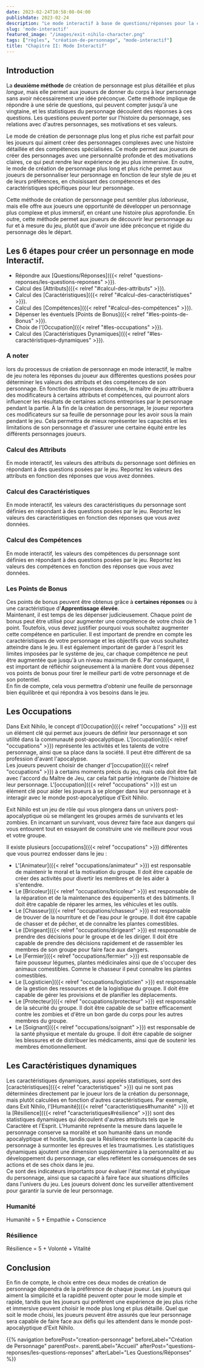 ```yaml
---
date: 2023-02-24T10:58:08-04:00
publishdate: 2023-02-24
description: "Le mode interactif à base de questions/réponses pour la création de personnage pour Exit Nihilo."
slug: 'mode-interactif'
featured_image: "/images/exit-nihilo-character.png"
tags: ["règles", "création-de-personnage", "mode-interactif"]
title: "Chapitre II: Mode Interactif"
---
```

## Introduction
La **deuxième méthode** de création de personnage est plus détaillée et plus *longue*, mais elle permet aux joueurs de donner du corps à leur personnage sans avoir nécessairement une idée préconçue. Cette méthode implique de répondre à une série de questions, qui peuvent compter jusqu'à une vingtaine, et les statistiques du personnage découlent des réponses à ces questions. Les questions peuvent porter sur l'histoire du personnage, ses relations avec d'autres personnages, ses motivations et ses valeurs.  

Le mode de création de personnage plus long et plus riche est parfait pour les joueurs qui aiment créer des personnages complexes avec une histoire détaillée et des compétences spécialisées. Ce mode permet aux joueurs de créer des personnages avec une personnalité profonde et des motivations claires, ce qui peut rendre leur expérience de jeu plus immersive. En outre, le mode de création de personnage plus long et plus riche permet aux joueurs de personnaliser leur personnage en fonction de leur style de jeu et de leurs préférences, en choisissant des compétences et des caractéristiques spécifiques pour leur personnage.  

Cette méthode de création de personnage peut sembler plus *laborieuse*, mais elle offre aux joueurs une opportunité de développer un personnage plus complexe et plus immersif, en créant une histoire plus approfondie. En outre, cette méthode permet aux joueurs de découvrir leur personnage au fur et à mesure du jeu, plutôt que d'avoir une idée préconçue et rigide du personnage dès le départ.  

## Les 6 étapes pour créer un personnage en mode Interactif.
- Répondre aux [Questions/Réponses]({{< relref "questions-reponses/les-questions-reponses" >}}).
- Calcul des [Attributs]({{< relref "#calcul-des-attributs" >}}).
- Calcul des [Caractéristiques]({{< relref "#calcul-des-caractéristiques" >}}).
- Calcul des [Compétences]({{< relref "#calcul-des-compétences" >}}).
- Dépenser les éventuels [Points de Bonus]({{< relref "#les-points-de-Bonus" >}}).
- Choix de l'[Occupation]({{< relref "#les-occupations" >}}).
- Calcul des [Caractéristiques Dynamiques]({{< relref "#les-caractéristiques-dynamiques" >}}).

### A noter
lors du processus de création de personnage en mode interactif, le maître de jeu notera les réponses du joueur aux différentes questions posées pour déterminer les valeurs des attributs et des compétences de son personnage. En fonction des réponses données, le maître de jeu attribuera des modificateurs à certains attributs et compétences, qui pourront alors influencer les résultats de certaines actions entreprises par le personnage pendant la partie. À la fin de la création de personnage, le joueur reportera ces modificateurs sur sa feuille de personnage pour les avoir sous la main pendant le jeu. Cela permettra de mieux représenter les capacités et les limitations de son personnage et d'assurer une certaine équité entre les différents personnages joueurs.  

### Calcul des Attributs
En mode interactif, les valeurs des attributs du personnage sont définies en répondant à des questions posées par le jeu.  Reportez les valeurs des attributs en fonction des réponses que vous avez données.  

### Calcul des Caractéristiques
En mode interactif, les valeurs des caractéristiques du personnage sont définies en répondant à des questions posées par le jeu.  Reportez les valeurs des caractéristiques en fonction des réponses que vous avez données.  

### Calcul des Compétences
En mode interactif, les valeurs des compétences du personnage sont définies en répondant à des questions posées par le jeu.  Reportez les valeurs des compétences en fonction des réponses que vous avez données.  

### Les Points de Bonus
Ces points de bonus peuvent être obtenus grâce à **certaines réponses** ou à une caractéristique d'**Apprentissage élevée**.  
Maintenant, il est temps de les dépenser judicieusement. Chaque point de bonus peut être utilisé pour augmenter une compétence de votre choix de 1 point. Toutefois, vous devez justifier pourquoi vous souhaitez augmenter cette compétence en particulier. Il est important de prendre en compte les caractéristiques de votre personnage et les objectifs que vous souhaitez atteindre dans le jeu. Il est également important de garder à l'esprit les limites imposées par le système de jeu, car chaque compétence ne peut être augmentée que jusqu'à un niveau maximum de 6. Par conséquent, il est important de réfléchir soigneusement à la manière dont vous dépensez vos points de bonus pour tirer le meilleur parti de votre personnage et de son potentiel.  
En fin de compte, cela vous permettra d'obtenir une feuille de personnage bien équilibrée et qui répondra à vos besoins dans le jeu.

## Les Occupations
Dans Exit Nihilo, le concept d'[Occupation]({{< relref "occupations" >}}) est un élément clé qui permet aux joueurs de définir leur personnage et son utilité dans la communauté post-apocalyptique. L'[occupation]({{< relref "occupations" >}}) représente les activités et les talents de votre personnage, ainsi que sa place dans la société. Il peut être différent de sa profession d'avant l'apocalypse.  
Les joueurs peuvent choisir de changer d'[occupation]({{< relref "occupations" >}}) à certains moments précis du jeu, mais cela doit être fait avec l'accord du Maître de Jeu, car cela fait partie intégrante de l'histoire de leur personnage. L'[occupation]({{< relref "occupations" >}}) est un élément clé pour aider les joueurs à se plonger dans leur personnage et à interagir avec le monde post-apocalyptique d'Exit Nihilo.

Exit Nihilo est un jeu de rôle qui vous plongera dans un univers post-apocalyptique où se mélangent les groupes armés de survivants et les zombies. En incarnant un survivant, vous devrez faire face aux dangers qui vous entourent tout en essayant de construire une vie meilleure pour vous et votre groupe.  

Il existe plusieurs [occupations]({{< relref "occupations" >}}) différentes que vous pourrez endosser dans le jeu :  
* L'[Animateur]({{< relref "occupations/animateur" >}}) est responsable de maintenir le moral et la motivation du groupe. Il doit être capable de créer des activités pour divertir les membres et de les aider à s'entendre.
* Le [Bricoleur]({{< relref "occupations/bricoleur" >}}) est responsable de la réparation et de la maintenance des équipements et des bâtiments. Il doit être capable de réparer les armes, les véhicules et les outils.
* Le [Chasseur]({{< relref "occupations/chasseur" >}}) est responsable de trouver de la nourriture et de l'eau pour le groupe. Il doit être capable de chasser et de pêcher, et de connaître les plantes comestibles.
* Le [Dirigeant]({{< relref "occupations/dirigeant" >}}) est responsable de prendre des décisions pour le groupe et de les diriger. Il doit être capable de prendre des décisions rapidement et de rassembler les membres de son groupe pour faire face aux dangers.
* Le [Fermier]({{< relref "occupations/fermier" >}}) est responsable de faire pousseur légumes, plantes médicinales ainsi que de s'occuper des animaux comestibles. Comme le chasseur il peut connaître les plantes comestibles.
* Le [Logisticien]({{< relref "occupations/logisticien" >}}) est responsable de la gestion des ressources et de la logistique du groupe. Il doit être capable de gérer les provisions et de planifier les déplacements.
* Le [Protecteur]({{< relref "occupations/protecteur" >}}) est responsable de la sécurité du groupe. Il doit être capable de se battre efficacement contre les zombies et d'être un bon garde du corps pour les autres membres du groupe.
* Le [Soignant]({{< relref "occupations/soignant" >}}) est responsable de la santé physique et mentale du groupe. Il doit être capable de soigner les blessures et de distribuer les médicaments, ainsi que de soutenir les membres émotionnellement.

## Les Caractéristiques dynamiques
Les caractéristiques dynamiques, aussi appelés statistiques, sont des [caractéristiques]({{< relref "caracteristiques" >}}) qui ne sont pas déterminées directement par le joueur lors de la création du personnage, mais plutôt calculées en fonction d'autres caractéristiques. Par exemple, dans Exit Nihilo, l'[Humanité]({{< relref "caracteristiques#humanité" >}}) et la [Résilience]({{< relref "caracteristiques#résilience" >}}) sont des statistiques dynamiques qui découlent d'autres attributs tels que le Caractère et l'Esprit. L'Humanité représente la mesure dans laquelle le personnage conserve sa moralité et son humanité dans un monde apocalyptique et hostile, tandis que la Résilience représente la capacité du personnage à surmonter les épreuves et les traumatismes. Les statistiques dynamiques ajoutent une dimension supplémentaire à la personnalité et au développement du personnage, car elles reflètent les conséquences de ses actions et de ses choix dans le jeu.  
Ce sont des indicateurs importants pour évaluer l'état mental et physique du personnage, ainsi que sa capacité à faire face aux situations difficiles dans l'univers du jeu. Les joueurs doivent donc les surveiller attentivement pour garantir la survie de leur personnage.

### Humanité
Humanité = 5 + Empathie + Conscience

### Résilience
Résilience = 5 + Volonté + Vitalité

## Conclusion
En fin de compte, le choix entre ces deux modes de création de personnage dépendra de la préférence de chaque joueur. Les joueurs qui aiment la simplicité et la rapidité peuvent opter pour le mode simple et rapide, tandis que les joueurs qui préfèrent une expérience de jeu plus riche et immersive peuvent choisir le mode plus long et plus détaillé. Quel que soit le mode choisi, les joueurs peuvent être assurés que leur personnage sera capable de faire face aux défis qui les attendent dans le monde post-apocalyptique d'Exit Nihilo.

{{% navigation beforePost="creation-personnage" beforeLabel="Création de Personnage" parentPost=. parentLabel="Accueil" afterPost="questions-reponses/les-questions-reponses" afterLabel="Les Questions/Réponses" %}}